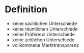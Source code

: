 # Definition
- keine sachlichen Unterschiede
- keine räumlichen Unterschiede
- keine Präferenz Unterschiede
- keine zeitlichen Unterschiede
- vollkommene Markttransparenz

